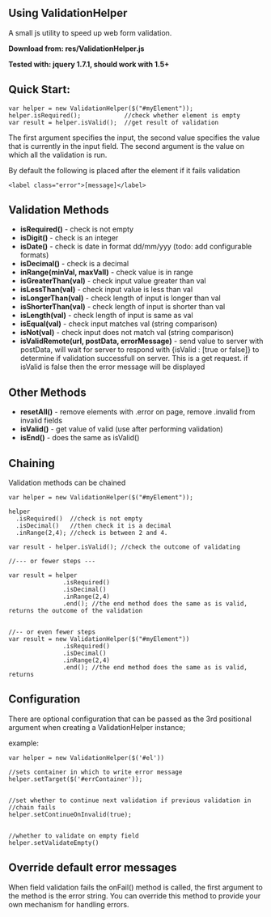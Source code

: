 Using ValidationHelper
---------------
A small js utility to speed up web form validation. 

**Download from: res/ValidationHelper.js**

**Tested with: jquery 1.7.1, should work with 1.5+**

## Quick Start:

    var helper = new ValidationHelper($("#myElement"));
    helper.isRequired();            //check whether element is empty 
    var result = helper.isValid();  //get result of validation

The first argument specifies the input, the second value specifies the value
that is currently in the input field. The second argument is the value on which all the validation is run.

By default the following is placed after the element if it fails validation

    <label class="error">[message]</label>

## Validation Methods
* **isRequired()** - check is not empty
* **isDigit()** - check is an integer
* **isDate()** - check is date in format dd/mm/yyy (todo: add configurable formats)
* **isDecimal()** - check is a decimal
* **inRange(minVal, maxVall)** - check value is in range
* **isGreaterThan(val)** - check input value greater than val
* **isLessThan(val)** - check input value is less than val
* **isLongerThan(val)** - check length of input is longer than val
* **isShorterThan(val)** - check length of input is shorter than val
* **isLength(val)** - check length of input is same as val
* **isEqual(val)** - check input matches val (string comparison)
* **isNot(val)** - check input does not match val (string comparison)
* **isValidRemote(url, postData, errorMessage)** - send value to server with
  postData, will wait for server to respond with {isValid : [true or false]} to determine if validation successfull on server. This is a get request. if isValid is false then the error message will be displayed
  
  
## Other Methods
* **resetAll()** - remove elements with .error on page, remove .invalid from invalid fields
* **isValid()** - get value of valid (use after performing validation)
* **isEnd()** - does the same as isValid()

## Chaining
Validation methods can be chained 

    var helper = new ValidationHelper($("#myElement"));

    helper
      .isRequired()  //check is not empty
      .isDecimal()   //then check it is a decimal
      .inRange(2,4); //check is between 2 and 4.
    
    var result - helper.isValid(); //check the outcome of validating
    
    //--- or fewer steps ---
  
    var result = helper
                   .isRequired()
                   .isDecimal()
                   .inRange(2,4)
                   .end(); //the end method does the same as is valid, returns the outcome of the validation


    //-- or even fewer steps
    var result = new ValidationHelper($("#myElement"))
                   .isRequired()
                   .isDecimal()
                   .inRange(2,4)
                   .end(); //the end method does the same as is valid, returns      


## Configuration
There are optional configuration that can be passed as the 3rd positional argument when creating a ValidationHelper instance;

example:

    var helper = new ValidationHelper($('#el'))
    
    //sets container in which to write error message
    helper.setTarget($('#errContainer'));
    
    
    //set whether to continue next validation if previous validation in 
    //chain fails
    helper.setContinueOnInvalid(true);
    
    
    //whether to validate on empty field
    helper.setValidateEmpty()
    

## Override default error messages
When field validation fails the onFail() method is called, the first argument to the method is the error string. You can override this method to provide your own 
mechanism for handling errors. 
